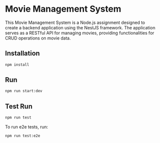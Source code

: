 # Movie Management System

This Movie Management System is a Node.js assignment designed to create a backend application using the NestJS framework. The application serves as a RESTful API for managing movies, providing functionalities for CRUD operations on movie data.

## Installation

```bash
npm install
```

## Run

```bash
npm run start:dev
```

## Test Run

```bash
npm run test
```

To run e2e tests, run:

```bash
npm run test:e2e
```